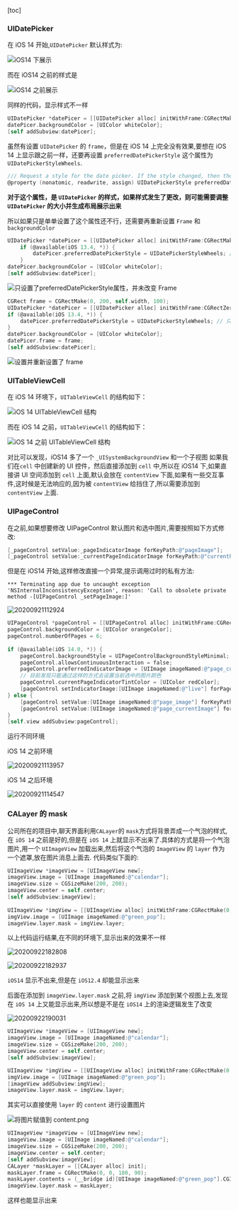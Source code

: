 [toc]

### UIDatePicker

在 iOS 14 开始,`UIDatePicker` 默认样式为:

![iOS14 下展示](https://raw.githubusercontent.com/guoguangtao/VSCodePicGoImages/master/20200920182248.png)

而在 iOS14 之前的样式是

![iOS14 之前展示](https://raw.githubusercontent.com/guoguangtao/VSCodePicGoImages/master/20200920133038.png)

同样的代码，显示样式不一样

```Objective-c
UIDatePicker *datePicer = [[UIDatePicker alloc] initWithFrame:CGRectMake(0, 200, self.width, 100)];
datePicer.backgroundColor = [UIColor whiteColor];
[self addSubview:datePicer];
```
虽然有设置 `UIDatePicker` 的 `frame`，但是在 iOS 14 上完全没有效果,要想在 iOS 14 上显示跟之前一样，还要再设置 `preferredDatePickerStyle` 这个属性为 `UIDatePickerStyleWheels`.

```Objective-C
/// Request a style for the date picker. If the style changed, then the date picker may need to be resized and will generate a layout pass to display correctly.
@property (nonatomic, readwrite, assign) UIDatePickerStyle preferredDatePickerStyle API_AVAILABLE(ios(13.4)) API_UNAVAILABLE(tvos, watchos);
```

**对于这个属性，是 `UIDatePicker` 的样式，如果样式发生了更改，则可能需要调整 `UIDatePicker` 的大小并生成布局展示出来**

所以如果只是单单设置了这个属性还不行，还需要再重新设置 `Frame` 和 `backgroundColor`

```Objective-C
UIDatePicker *datePicer = [[UIDatePicker alloc] initWithFrame:CGRectMake(0, 200, self.width, 100)];
    if (@available(iOS 13.4, *)) {
        datePicer.preferredDatePickerStyle = UIDatePickerStyleWheels; // 只设置了 preferredDatePickerStyle 属性
    }
datePicer.backgroundColor = [UIColor whiteColor];
[self addSubview:datePicer];
```

![只设置了preferredDatePickerStyle属性，并未改变 Frame](https://raw.githubusercontent.com/guoguangtao/VSCodePicGoImages/master/20200920183159.png)

```Objective-C
CGRect frame = CGRectMake(0, 200, self.width, 100);
UIDatePicker *datePicer = [[UIDatePicker alloc] initWithFrame:CGRectZero];
if (@available(iOS 13.4, *)) {
    datePicer.preferredDatePickerStyle = UIDatePickerStyleWheels; // 只设置了 preferredDatePickerStyle 属性
}
datePicer.backgroundColor = [UIColor whiteColor];
datePicer.frame = frame;
[self addSubview:datePicer];
```

![设置并重新设置了 frame](https://raw.githubusercontent.com/guoguangtao/VSCodePicGoImages/master/20200920183609.png)


### UITableViewCell

在 iOS 14 环境下，`UITableViewCell` 的结构如下：

![iOS 14 UITableViewCell 结构](https://raw.githubusercontent.com/guoguangtao/VSCodePicGoImages/master/20200920184327.png)

而在 iOS 14 之前，`UITableViewCell` 的结构如下：

![iOS 14 之前 UITableViewCell 结构](https://raw.githubusercontent.com/guoguangtao/VSCodePicGoImages/master/20200920184751.png)

对比可以发现，iOS14 多了一个 `_UISystemBackgroundView` 和一个子视图
如果我们在`cell` 中创建新的 UI 控件，然后直接添加到 `cell` 中,所以在 iOS14 下,如果直接讲 UI 空间添加到 `cell` 上面,默认会放在 `contentView` 下面,如果有一些交互事件,这时候是无法响应的,因为被 `contentView` 给挡住了,所以需要添加到 `contentView` 上面.

### UIPageControl

在之前,如果想要修改 UIPageControl 默认图片和选中图片,需要按照如下方式修改:

```Objective-C
[_pageControl setValue:_pageIndicatorImage forKeyPath:@"pageImage"];
[_pageControl setValue:_currentPageIndicatorImage forKeyPath:@"currentPageImage"];
```

但是在 iOS14 开始,这样修改直接一个异常,提示调用过时的私有方法:

```
*** Terminating app due to uncaught exception 'NSInternalInconsistencyException', reason: 'Call to obsolete private method -[UIPageControl _setPageImage:]'
```

![20200921112924](https://raw.githubusercontent.com/guoguangtao/VSCodePicGoImages/master/20200921112924.png)

```Objective-C
UIPageControl *pageControl = [[UIPageControl alloc] initWithFrame:CGRectMake(0, 100, self.view.width, 30)];
pageControl.backgroundColor = [UIColor orangeColor];
pageControl.numberOfPages = 6;
    
if (@available(iOS 14.0, *)) {
    pageControl.backgroundStyle = UIPageControlBackgroundStyleMinimal;
    pageControl.allowsContinuousInteraction = false;
    pageControl.preferredIndicatorImage = [UIImage imageNamed:@"page_currentImage"];
    // 目前发现只能通过这样的方式去设置当前选中的图片颜色
    pageControl.currentPageIndicatorTintColor = [UIColor redColor];
    [pageControl setIndicatorImage:[UIImage imageNamed:@"live"] forPage:2];
} else {
    [pageControl setValue:[UIImage imageNamed:@"page_image"] forKeyPath:@"pageImage"];
    [pageControl setValue:[UIImage imageNamed:@"page_currentImage"] forKeyPath:@"currentPageImage"];
}
[self.view addSubview:pageControl];
```

运行不同环境

iOS 14 之前环境

![20200921113957](https://raw.githubusercontent.com/guoguangtao/VSCodePicGoImages/master/20200921113957.png)

iOS 14 之后环境

![20200921114547](https://raw.githubusercontent.com/guoguangtao/VSCodePicGoImages/master/20200921114547.png)


### CALayer 的 mask

公司所在的项目中,聊天界面利用`CALayer`的 `mask`方式将背景弄成一个气泡的样式,在 `iOS 14` 之前是好的,但是在 `iOS 14` 上就显示不出来了.具体的方式是将一个气泡图片,用一个 `UIImageView` 加载出来,然后将这个气泡的 `ImageView` 的 `layer` 作为一个遮罩,放在图片消息上面去.
代码类似下面的:

```Objective-C
UIImageView *imageView = [UIImageView new];
imageView.image = [UIImage imageNamed:@"calendar"];
imageView.size = CGSizeMake(200, 200);
imageView.center = self.center;
[self addSubview:imageView];
    
UIImageView *imgView = [[UIImageView alloc] initWithFrame:CGRectMake(0, 0, 150, 80)];
imgView.image = [UIImage imageNamed:@"green_pop"];
imageView.layer.mask = imgView.layer;
```

以上代码运行结果,在不同的环境下,显示出来的效果不一样

![20200922182808](https://raw.githubusercontent.com/guoguangtao/VSCodePicGoImages/master/20200922182808.png)

![20200922182937](https://raw.githubusercontent.com/guoguangtao/VSCodePicGoImages/master/20200922182937.png)

`iOS14` 显示不出来,但是在 `iOS12.4` 却能显示出来

后面在添加到 `imageView.layer.mask` 之前,将 `imgView` 添加到某个视图上去,发现在 `iOS 14` 上又能显示出来,所以想是不是在 `iOS14` 上的渲染逻辑发生了改变

![20200922190031](https://raw.githubusercontent.com/guoguangtao/VSCodePicGoImages/master/20200922190031.png)

```Objective-C
UIImageView *imageView = [UIImageView new];
imageView.image = [UIImage imageNamed:@"calendar"];
imageView.size = CGSizeMake(200, 200);
imageView.center = self.center;
[self addSubview:imageView];

UIImageView *imgView = [[UIImageView alloc] initWithFrame:CGRectMake(0, 0, 150, 80)];
imgView.image = [UIImage imageNamed:@"green_pop"];
[imageView addSubview:imgView];
imageView.layer.mask = imgView.layer;
```

其实可以直接使用 `layer` 的 `content` 进行设置图片

![将图片赋值到 content.png](https://upload-images.jianshu.io/upload_images/662079-66fcc5463bd462ce.png?imageMogr2/auto-orient/strip%7CimageView2/2/w/1240)

```Objective-C
UIImageView *imageView = [UIImageView new];
imageView.image = [UIImage imageNamed:@"calendar"];
imageView.size = CGSizeMake(200, 200);
imageView.center = self.center;
[self addSubview:imageView];
CALayer *maskLayer = [[CALayer alloc] init];
maskLayer.frame = CGRectMake(0, 0, 180, 90);
maskLayer.contents = (__bridge id)[UIImage imageNamed:@"green_pop"].CGImage;
imageView.layer.mask = maskLayer;
```
这样也能显示出来
